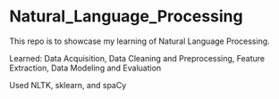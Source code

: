 # Natural_Language_Processing

This repo is to showcase my learning of Natural Language Processing.

Learned: Data Acquisition, Data Cleaning and Preprocessing, Feature Extraction, Data Modeling and Evaluation

Used NLTK, sklearn, and spaCy

